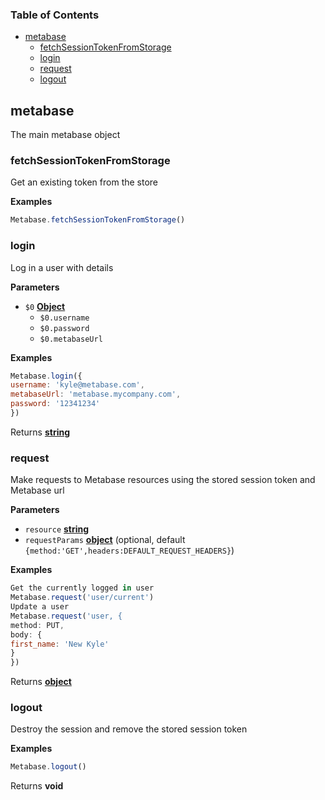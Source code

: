 <!-- Generated by documentation.js. Update this documentation by updating the source code. -->

### Table of Contents

-   [metabase](#metabase)
    -   [fetchSessionTokenFromStorage](#fetchsessiontokenfromstorage)
    -   [login](#login)
    -   [request](#request)
    -   [logout](#logout)

## metabase

The main metabase object

### fetchSessionTokenFromStorage

Get an existing token from the store

**Examples**

```javascript
Metabase.fetchSessionTokenFromStorage()
```

### login

Log in a user with details

**Parameters**

-   `$0` **[Object](https://developer.mozilla.org/en-US/docs/Web/JavaScript/Reference/Global_Objects/Object)** 
    -   `$0.username`  
    -   `$0.password`  
    -   `$0.metabaseUrl`  

**Examples**

```javascript
Metabase.login({
username: 'kyle@metabase.com',
metabaseUrl: 'metabase.mycompany.com',
password: '12341234'
})
```

Returns **[string](https://developer.mozilla.org/en-US/docs/Web/JavaScript/Reference/Global_Objects/String)** 

### request

Make requests to Metabase resources using the stored session token and Metabase url

**Parameters**

-   `resource` **[string](https://developer.mozilla.org/en-US/docs/Web/JavaScript/Reference/Global_Objects/String)** 
-   `requestParams` **[object](https://developer.mozilla.org/en-US/docs/Web/JavaScript/Reference/Global_Objects/Object)**  (optional, default `{method:'GET',headers:DEFAULT_REQUEST_HEADERS}`)

**Examples**

```javascript
Get the currently logged in user
Metabase.request('user/current')
Update a user
Metabase.request('user, {
method: PUT,
body: {
first_name: 'New Kyle'
}
})
```

Returns **[object](https://developer.mozilla.org/en-US/docs/Web/JavaScript/Reference/Global_Objects/Object)** 

### logout

Destroy the session and remove the stored session token

**Examples**

```javascript
Metabase.logout()
```

Returns **void** 
